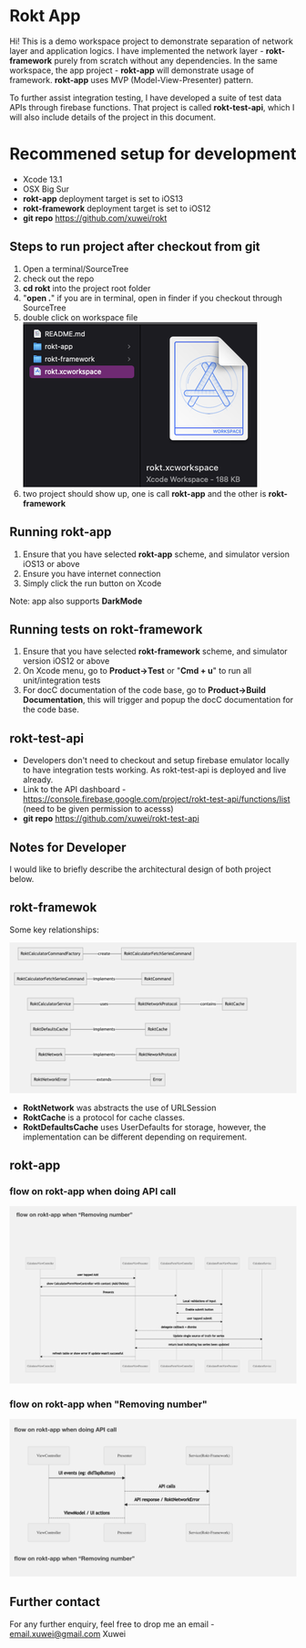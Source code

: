 
# Rokt App

Hi! This is a demo workspace project to demonstrate separation of network layer and application logics. I have implemented the network layer - **rokt-framework** purely from scratch without any dependencies. In the same workspace, the app project - **rokt-app** will demonstrate usage of framework. **rokt-app** uses MVP (Model-View-Presenter) pattern.

To further assist integration testing, I have developed a suite of test data APIs through firebase functions. That project is called **rokt-test-api**, which I will also include details of the project in this document. 

# Recommened setup for development

 - Xcode 13.1
 - OSX Big Sur
 - **rokt-app** deployment target is set to iOS13
 - **rokt-framework** deployment target is set to iOS12
 - **git repo** https://github.com/xuwei/rokt

## Steps to run project after checkout from git

 1. Open a terminal/SourceTree
 2. check out the repo
 3. **cd rokt** into the project root folder
 4. "**open .**" if you are in terminal, open in finder if you checkout through SourceTree
 5. double click on workspace file <br/>![workspace file](https://github.com/xuwei/rokt/blob/master/readme-assets/screenshot0.png)<br/>
 6. two project should show up, one is call **rokt-app** and the other is **rokt-framework**

## Running rokt-app

 1. Ensure that you have selected **rokt-app** scheme, and simulator version iOS13 or above
 2. Ensure you have internet connection
 3. Simply click the run button on Xcode
 
 Note: app also supports **DarkMode**

## Running tests on rokt-framework

 1. Ensure that you have selected **rokt-framework** scheme, and simulator version iOS12 or above
 2. On Xcode menu, go to **Product->Test** or "**Cmd + u**" to run all unit/integration tests
 3. For docC documentation of the code base, go to **Product->Build Documentation**, this will trigger and popup the docC documentation for the code base. 

## rokt-test-api

 - Developers don't need to checkout and setup firebase emulator locally to have integration tests working. As rokt-test-api is deployed and live already.
 - Link to the API dashboard - https://console.firebase.google.com/project/rokt-test-api/functions/list (need to be given permission to acesss)
 - **git repo** https://github.com/xuwei/rokt-test-api

## Notes for Developer

I would like to briefly describe the architectural design of both project below. 

## rokt-framewok

Some key relationships:

![key relationships](https://github.com/xuwei/rokt/blob/develop/readme-assets/screenshot1.png)

 - **RoktNetwork** was abstracts the use of URLSession
 - **RoktCache** is a protocol for cache classes.
 - **RoktDefaultsCache** uses UserDefaults for storage, however, the implementation can be different depending on requirement.

## rokt-app

### flow on rokt-app when doing API call 

![api flow](https://github.com/xuwei/rokt/blob/develop/readme-assets/screenshot2.png)

### flow on rokt-app when "Removing number"

![removing number flow](https://github.com/xuwei/rokt/blob/develop/readme-assets/screenshot3.png)

## Further contact

For any further enquiry, feel free to drop me an email - email.xuwei@gmail.com
Xuwei


